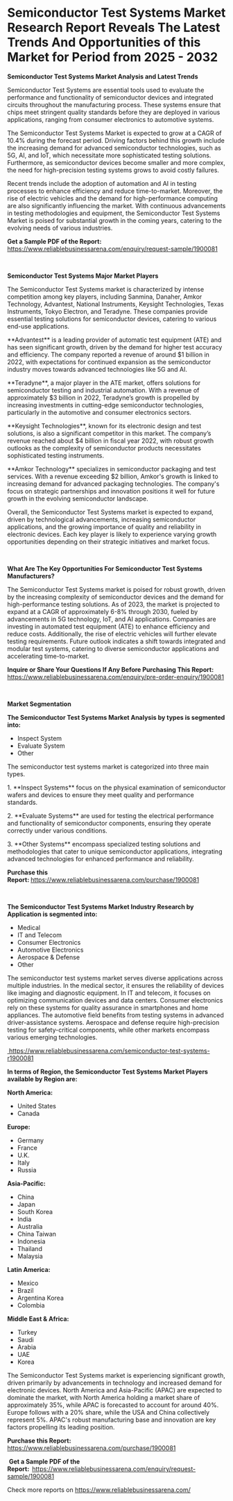 <p><h1>Semiconductor Test Systems Market Research Report Reveals The Latest Trends And Opportunities of this Market for Period from 2025 - 2032</h1></p><p><strong>Semiconductor Test Systems Market Analysis and Latest Trends</strong></p>
<p><p>Semiconductor Test Systems are essential tools used to evaluate the performance and functionality of semiconductor devices and integrated circuits throughout the manufacturing process. These systems ensure that chips meet stringent quality standards before they are deployed in various applications, ranging from consumer electronics to automotive systems.</p><p>The Semiconductor Test Systems Market is expected to grow at a CAGR of 10.4% during the forecast period. Driving factors behind this growth include the increasing demand for advanced semiconductor technologies, such as 5G, AI, and IoT, which necessitate more sophisticated testing solutions. Furthermore, as semiconductor devices become smaller and more complex, the need for high-precision testing systems grows to avoid costly failures.</p><p>Recent trends include the adoption of automation and AI in testing processes to enhance efficiency and reduce time-to-market. Moreover, the rise of electric vehicles and the demand for high-performance computing are also significantly influencing the market. With continuous advancements in testing methodologies and equipment, the Semiconductor Test Systems Market is poised for substantial growth in the coming years, catering to the evolving needs of various industries.</p></p>
<p><strong>Get a Sample PDF of the Report:&nbsp;</strong> <a href="https://www.reliablebusinessarena.com/enquiry/request-sample/1900081?utm_campaign=2341&utm_medium=2&utm_source=Github&utm_content=ia&utm_term=11022025&utm_id=semiconductor-test-systems">https://www.reliablebusinessarena.com/enquiry/request-sample/1900081</a></p>
<p>&nbsp;</p>
<p><strong>Semiconductor Test Systems Major Market Players</strong></p>
<p><p>The Semiconductor Test Systems market is characterized by intense competition among key players, including Sanmina, Danaher, Amkor Technology, Advantest, National Instruments, Keysight Technologies, Texas Instruments, Tokyo Electron, and Teradyne. These companies provide essential testing solutions for semiconductor devices, catering to various end-use applications.</p><p>**Advantest** is a leading provider of automatic test equipment (ATE) and has seen significant growth, driven by the demand for higher test accuracy and efficiency. The company reported a revenue of around $1 billion in 2022, with expectations for continued expansion as the semiconductor industry moves towards advanced technologies like 5G and AI.</p><p>**Teradyne**, a major player in the ATE market, offers solutions for semiconductor testing and industrial automation. With a revenue of approximately $3 billion in 2022, Teradyne’s growth is propelled by increasing investments in cutting-edge semiconductor technologies, particularly in the automotive and consumer electronics sectors.</p><p>**Keysight Technologies**, known for its electronic design and test solutions, is also a significant competitor in this market. The company’s revenue reached about $4 billion in fiscal year 2022, with robust growth outlooks as the complexity of semiconductor products necessitates sophisticated testing instruments.</p><p>**Amkor Technology** specializes in semiconductor packaging and test services. With a revenue exceeding $2 billion, Amkor's growth is linked to increasing demand for advanced packaging technologies. The company's focus on strategic partnerships and innovation positions it well for future growth in the evolving semiconductor landscape.</p><p>Overall, the Semiconductor Test Systems market is expected to expand, driven by technological advancements, increasing semiconductor applications, and the growing importance of quality and reliability in electronic devices. Each key player is likely to experience varying growth opportunities depending on their strategic initiatives and market focus.</p></p>
<p>&nbsp;</p>
<p><strong>What Are The Key Opportunities For Semiconductor Test Systems Manufacturers?</strong></p>
<p><p>The Semiconductor Test Systems market is poised for robust growth, driven by the increasing complexity of semiconductor devices and the demand for high-performance testing solutions. As of 2023, the market is projected to expand at a CAGR of approximately 6-8% through 2030, fueled by advancements in 5G technology, IoT, and AI applications. Companies are investing in automated test equipment (ATE) to enhance efficiency and reduce costs. Additionally, the rise of electric vehicles will further elevate testing requirements. Future outlook indicates a shift towards integrated and modular test systems, catering to diverse semiconductor applications and accelerating time-to-market.</p></p>
<p><strong>Inquire or Share Your Questions If Any Before Purchasing This Report:</strong> <a href="https://www.reliablebusinessarena.com/enquiry/pre-order-enquiry/1900081?utm_campaign=2341&utm_medium=2&utm_source=Github&utm_content=ia&utm_term=11022025&utm_id=semiconductor-test-systems">https://www.reliablebusinessarena.com/enquiry/pre-order-enquiry/1900081</a></p>
<p>&nbsp;</p>
<p><strong>Market Segmentation</strong></p>
<p><strong>The Semiconductor Test Systems Market Analysis by types is segmented into:</strong></p>
<p><ul><li>Inspect System</li><li>Evaluate System</li><li>Other</li></ul></p>
<p><p>The semiconductor test systems market is categorized into three main types. </p><p>1. **Inspect Systems** focus on the physical examination of semiconductor wafers and devices to ensure they meet quality and performance standards. </p><p>2. **Evaluate Systems** are used for testing the electrical performance and functionality of semiconductor components, ensuring they operate correctly under various conditions. </p><p>3. **Other Systems** encompass specialized testing solutions and methodologies that cater to unique semiconductor applications, integrating advanced technologies for enhanced performance and reliability.</p></p>
<p><strong>Purchase this Report:&nbsp;</strong><a href="https://www.reliablebusinessarena.com/purchase/1900081?utm_campaign=2341&utm_medium=2&utm_source=Github&utm_content=ia&utm_term=11022025&utm_id=semiconductor-test-systems">https://www.reliablebusinessarena.com/purchase/1900081</a></p>
<p>&nbsp;</p>
<p><strong>The Semiconductor Test Systems Market Industry Research by Application is segmented into:</strong></p>
<p><ul><li>Medical</li><li>IT and Telecom</li><li>Consumer Electronics</li><li>Automotive Electronics</li><li>Aerospace & Defense</li><li>Other</li></ul></p>
<p><p>The semiconductor test systems market serves diverse applications across multiple industries. In the medical sector, it ensures the reliability of devices like imaging and diagnostic equipment. In IT and telecom, it focuses on optimizing communication devices and data centers. Consumer electronics rely on these systems for quality assurance in smartphones and home appliances. The automotive field benefits from testing systems in advanced driver-assistance systems. Aerospace and defense require high-precision testing for safety-critical components, while other markets encompass various emerging technologies.</p></p>
<p><a href="https://www.reliablebusinessarena.com/semiconductor-test-systems-r1900081?utm_campaign=2341&utm_medium=2&utm_source=Github&utm_content=ia&utm_term=11022025&utm_id=semiconductor-test-systems">&nbsp;https://www.reliablebusinessarena.com/semiconductor-test-systems-r1900081</a></p>
<p><strong>In terms of Region, the Semiconductor Test Systems Market Players available by Region are:</strong></p>
<p>
    <p> <strong> North America: </strong>
        <ul>
            <li>United States</li>
            <li>Canada</li>
        </ul>
        </p> 
    <p> <strong> Europe: </strong>
        <ul>
            <li>Germany</li>
            <li>France</li>
            <li>U.K.</li>
            <li>Italy</li>
            <li>Russia</li>
        </ul>
        </p> 
    <p> <strong> Asia-Pacific: </strong>
        <ul>
            <li>China</li>
            <li>Japan</li>
            <li>South Korea</li>
            <li>India</li>
            <li>Australia</li>
            <li>China Taiwan</li>
            <li>Indonesia</li>
            <li>Thailand</li>
            <li>Malaysia</li>
        </ul>
        </p> 
    <p> <strong> Latin America: </strong>
        <ul>
            <li>Mexico</li>
            <li>Brazil</li>
            <li>Argentina Korea</li>
            <li>Colombia</li>
        </ul>
        </p> 
    <p> <strong> Middle East & Africa: </strong>
        <ul>
            <li>Turkey</li>
            <li>Saudi</li>
            <li>Arabia</li>
            <li>UAE</li>
            <li>Korea</li>
        </ul>
    </p>
    </p>
<p><p>The Semiconductor Test Systems market is experiencing significant growth, driven primarily by advancements in technology and increased demand for electronic devices. North America and Asia-Pacific (APAC) are expected to dominate the market, with North America holding a market share of approximately 35%, while APAC is forecasted to account for around 40%. Europe follows with a 20% share, while the USA and China collectively represent 5%. APAC's robust manufacturing base and innovation are key factors propelling its leading position.</p></p>
<p><strong>Purchase this Report: </strong><a href="https://www.reliablebusinessarena.com/purchase/1900081?utm_campaign=2341&utm_medium=2&utm_source=Github&utm_content=ia&utm_term=11022025&utm_id=semiconductor-test-systems">https://www.reliablebusinessarena.com/purchase/1900081</a></p>
<p>&nbsp;<strong>Get a Sample PDF of the Report:&nbsp;&nbsp;</strong><a href="https://www.reliablebusinessarena.com/enquiry/request-sample/1900081?utm_campaign=2341&utm_medium=2&utm_source=Github&utm_content=ia&utm_term=11022025&utm_id=semiconductor-test-systems">https://www.reliablebusinessarena.com/enquiry/request-sample/1900081</a></p>
<p><strong></strong></p>
<p>Check more reports on <a href="https://www.reliablebusinessarena.com/?utm_campaign=2341&utm_medium=2&utm_source=Github&utm_content=ia&utm_term=11022025&utm_id=semiconductor-test-systems">https://www.reliablebusinessarena.com/</a></p>